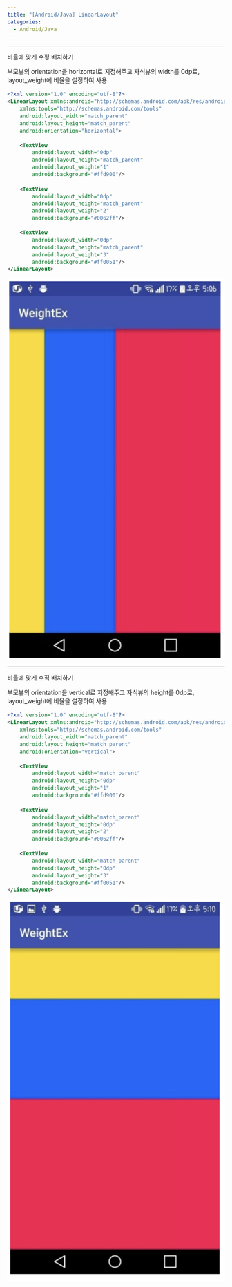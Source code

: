 ```yaml
---
title: "[Android/Java] LinearLayout"
categories:
  - Android/Java
---
```


---
비율에 맞게 수평 배치하기

부모뷰의 orientation을 horizontal로 지정해주고 자식뷰의 width를 0dp로, layout_weight에 비율을 설정하여 사용
```xml
<?xml version="1.0" encoding="utf-8"?>
<LinearLayout xmlns:android="http://schemas.android.com/apk/res/android"
    xmlns:tools="http://schemas.android.com/tools"
    android:layout_width="match_parent"
    android:layout_height="match_parent"
    android:orientation="horizontal">
 
    <TextView
        android:layout_width="0dp"
        android:layout_height="match_parent"
        android:layout_weight="1"
        android:background="#ffd900"/>
 
    <TextView
        android:layout_width="0dp"
        android:layout_height="match_parent"
        android:layout_weight="2"
        android:background="#0062ff"/>
 
    <TextView
        android:layout_width="0dp"
        android:layout_height="match_parent"
        android:layout_weight="3"
        android:background="#ff0051"/>
</LinearLayout>
```

![img2](/img/2019-07-24-linearlayout-1.png)

---
비율에 맞게 수직 배치하기

부모뷰의 orientation을 vertical로 지정해주고 자식뷰의 height를 0dp로, layout_weight에 비율을 설정하여 사용
```xml
<?xml version="1.0" encoding="utf-8"?>
<LinearLayout xmlns:android="http://schemas.android.com/apk/res/android"
    xmlns:tools="http://schemas.android.com/tools"
    android:layout_width="match_parent"
    android:layout_height="match_parent"
    android:orientation="vertical">
 
    <TextView
        android:layout_width="match_parent"
        android:layout_height="0dp"
        android:layout_weight="1"
        android:background="#ffd900"/>
 
    <TextView
        android:layout_width="match_parent"
        android:layout_height="0dp"
        android:layout_weight="2"
        android:background="#0062ff"/>
 
    <TextView
        android:layout_width="match_parent"
        android:layout_height="0dp"
        android:layout_weight="3"
        android:background="#ff0051"/>
</LinearLayout>

```
![img2](/img/2019-07-24-linearlayout-2.png)
